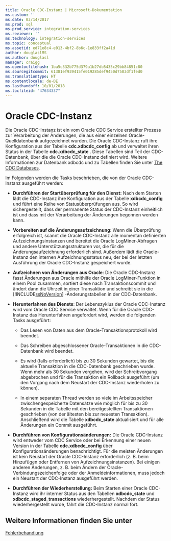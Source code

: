 ```yaml
---
title: Oracle CDC-Instanz | Microsoft-Dokumentation
ms.custom: ''
ms.date: 03/14/2017
ms.prod: sql
ms.prod_service: integration-services
ms.reviewer: ''
ms.technology: integration-services
ms.topic: conceptual
ms.assetid: ed71e8c4-e013-4bf2-8b6c-1e833ff2a41d
author: douglaslMS
ms.author: douglasl
manager: craigg
ms.openlocfilehash: 1ba5c332b775d379a1b27db5435c29bb84851c80
ms.sourcegitcommit: 61381ef939415fe019285def9450d7583df1fed0
ms.translationtype: HT
ms.contentlocale: de-DE
ms.lasthandoff: 10/01/2018
ms.locfileid: "47634337"
---
```

# <a name="the-oracle-cdc-instance"></a>Oracle CDC-Instanz
  Die Oracle CDC-Instanz ist ein vom Oracle CDC Service erstellter Prozess zur Verarbeitung der Änderungen, die aus einer einzelnen Oracle-Quelldatenbank aufgezeichnet wurden. Die Oracle CDC-Instanz ruft ihre Konfiguration aus der Tabelle **cdc.xdbcdc_config** ab und verwaltet ihren Status in der Tabelle **cdc.xdbcdc_state** . Diese Tabellen sind Teil der CDC-Datenbank, über die die Oracle CDC-Instanz definiert wird. Weitere Informationen zur Datenbank xdbcdc und zu Tabellen finden Sie unter [The CDC Databases](../../integration-services/change-data-capture/working-with-the-oracle-cdc-service.md#BKMK_CDCdatabase).  
  
 Im Folgenden werden die Tasks beschrieben, die von der Oracle CDC-Instanz ausgeführt werden:  
  
-   **Durchführen der Startüberprüfung für den Dienst:** Nach dem Starten lädt die CDC-Instanz ihre Konfiguration aus der Tabelle **xdbcdc_config** und führt eine Reihe von Statusüberprüfungen aus. So wird sichergestellt, dass der permanente Status der CDC-Instanz einheitlich ist und dass mit der Verarbeitung der Änderungen begonnen werden kann.  
  
-   **Vorbereiten auf die Änderungsaufzeichnung**: Wenn die Überprüfung erfolgreich ist, scannt die Oracle CDC-Instanz alle momentan definierten Aufzeichnungsinstanzen und bereitet die Oracle LogMiner-Abfragen und andere Unterstützungsstrukturen vor, die für die Änderungsaufzeichnung erforderlich sind. Außerdem lädt die Oracle-Instanz den internen Aufzeichnungsstatus neu, der bei der letzten Ausführung der Oracle CDC-Instanz gespeichert wurde.  
  
-   **Aufzeichnen von Änderungen aus Oracle**: Die Oracle CDC-Instanz fasst Änderungen aus Oracle mithilfe der Oracle LogMiner-Funktion in einem Pool zusammen, sortiert diese nach Transaktionscommit und ändert dann die Uhrzeit in einer Transaktion und schreibt sie in die [!INCLUDE[ssNoVersion](../../includes/ssnoversion-md.md)] -Änderungstabellen in der CDC-Datenbank.  
  
-   **Herunterfahren des Diensts**: Der Lebenszyklus der Oracle CDC-Instanz wird vom Oracle CDC Service verwaltet. Wenn für die Oracle CDC-Instanz das Herunterfahren angefordert wird, werden die folgenden Tasks ausgeführt:  
  
    -   Das Lesen von Daten aus dem Oracle-Transaktionsprotokoll wird beendet.  
  
    -   Das Schreiben abgeschlossener Oracle-Transaktionen in die CDC-Datenbank wird beendet.  
  
    -   Es wird (falls erforderlich) bis zu 30 Sekunden gewartet, bis die aktuelle Transaktion in die CDC-Datenbank geschrieben wurde. Wenn mehr als 30 Sekunden vergehen, wird der Schreibvorgang abgebrochen und für die Transaktion ein Rollback ausgeführt (um den Vorgang nach dem Neustart der CDC-Instanz wiederholen zu können).  
  
    -   In einem separaten Thread werden so viele im Arbeitsspeicher zwischengespeicherte Datensätze wie möglich für bis zu 30 Sekunden in die Tabelle mit den bereitgestellten Transaktionen geschrieben (von der ältesten bis zur neuesten Transaktion). Anschließend wird die Tabelle **xdbcdc_state** aktualisiert und für alle Änderungen ein Commit ausgeführt.  
  
-   **Durchführen von Konfigurationsänderungen:** Die Oracle CDC-Instanz wird entweder vom CDC Service oder bei Erkennung einer neuen Version in der Tabelle **cdc.xdbcdc_config** über Konfigurationsänderungen benachrichtigt. Für die meisten Änderungen ist kein Neustart der Oracle CDC-Instanz erforderlich (z. B. beim Hinzufügen oder Entfernen von Aufzeichnungsinstanzen). Bei einigen anderen Änderungen, z. B. beim Ändern der Oracle-Verbindungszeichenfolge oder der Anmeldeinformationen, muss jedoch ein Neustart der CDC-Instanz ausgeführt werden.  
  
-   **Durchführen der Wiederherstellung:** Beim Starten einer Oracle CDC-Instanz wird ihr interner Status aus den Tabellen **xdbcdc_state** und **xdbcdc_staged_transactions** wiederhergestellt. Nachdem der Status wiederhergestellt wurde, fährt die CDC-Instanz normal fort.  
  
## <a name="see-also"></a>Weitere Informationen finden Sie unter  
 [Fehlerbehandlung](../../integration-services/change-data-capture/error-handling.md)  
  
  
